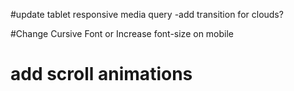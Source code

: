 #update tablet responsive media query
  -add transition for clouds?

#Change Cursive Font or Increase font-size on mobile

# add scroll animations
